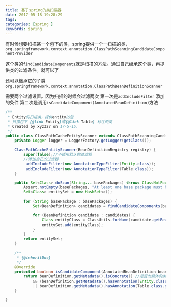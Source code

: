 ```yaml
---
title: 基于spring的类扫描器
date: 2017-05-18 19:28:29
tags:
categories: [spring ]
keywords: spring
---
```

有时候想要扫描某一个包下的类，spring提供一个一扫描的类，
`org.springframework.context.annotation.ClassPathScanningCandidateComponentProvider`

这个类的`findCandidateComponents`就是扫描的方法。通过自己继承这个类，再提供类的过滤条件。就可以了

还可以继承它的子类`org.springframework.context.annotation.ClassPathBeanDefinitionScanner`

需要两个过滤设置。因为扫描的时候会过滤两次
第一次是`addIncludeFilter` 添加的条件
第二次是调用`isCandidateComponent(AnnotatedBeanDefinition)`方法

 
```java
/**
 * Entity的扫描类，提供entity的包
 * 扫描包下 {@link Entity}或{@link Table} 标注的类
 * Created by xyz327 on 17-5-15.
 */
public class ClassPathCacheEntityScanner extends ClassPathScanningCandidateComponentProvider {
    private Logger logger = LoggerFactory.getLogger(getClass());

    ClassPathCacheEntityScanner(BeanDefinitionRegistry registry) {
        super(false);//不适用默认的过滤器
        //添加自己的过滤器
         addIncludeFilter(new AnnotationTypeFilter(Entity.class));
         addIncludeFilter(new AnnotationTypeFilter(Table.class));
    }

    public Set<Class> doScan(String... basePackages) throws ClassNotFoundException {
        Assert.notEmpty(basePackages, "At least one base package must be specified");
        Set<Class> entitySet = new HashSet<>();

        for (String basePackage : basePackages) {
            Set<BeanDefinition> candidates = findCandidateComponents(basePackage);

            for (BeanDefinition candidate : candidates) {
                Class entityClass = ClassUtils.forName(candidate.getBeanClassName(), null);
                entitySet.add(entityClass);
            }
        }
        return entitySet;
    }

    /**
     * {@inheritDoc}
     */
    @Override
    protected boolean isCandidateComponent(AnnotatedBeanDefinition beanDefinition) {
        return beanDefinition.getMetadata().isConcrete() //是否为具体的类 (非抽象和接口)
            && (beanDefinition.getMetadata().hasAnnotation(Entity.class.getName()) //需要标记 @Entity
            || beanDefinition.getMetadata().hasAnnotation(Table.class.getName())); // 或者标记 @Table
    }

}
```
